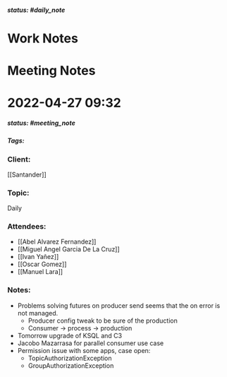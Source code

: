 ##### status: #daily_note 

# Work Notes

# Meeting Notes
# 2022-04-27 09:32
##### status: #meeting_note
##### Tags:

### Client:
[[Santander]]
### Topic:
Daily

### Attendees:
* [[Abel Alvarez Fernandez]]
* [[Miguel Angel Garcia De La Cruz]]
* [[Ivan Yañez]]
* [[Oscar Gomez]]
* [[Manuel Lara]]

### Notes:
- Problems solving futures on producer send seems that the on error is not managed.
	- Producer config tweak to be sure of the production
	- Consumer -> process -> production
- Tomorrow upgrade of KSQL and C3
- Jacobo Mazarrasa for parallel consumer use case
- Permission issue with some apps, case open:
	- TopicAuthorizationException
	- GroupAuthorizationException   

